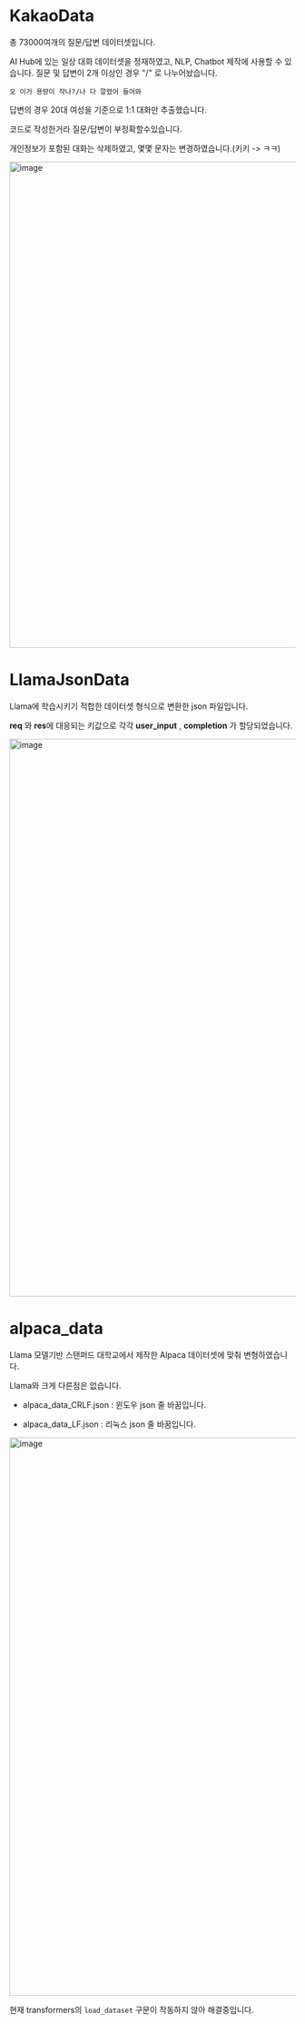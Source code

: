 # KakaoData
총 73000여개의 질문/답변 데이터셋입니다.

AI Hub에 있는 일상 대화 데이터셋을 정재하였고, NLP, Chatbot 제작에 사용할 수 있습니다.
질문 및 답변이 2개 이상인 경우 "/" 로 나누어놨습니다.

```
오 이거 용량이 작나?/나 다 깔렸어 들어와
```

답변의 경우 20대 여성을 기준으로 1:1 대화만 추출했습니다.

코드로 작성한거라 질문/답변이 부정확할수있습니다.

개인정보가 포함된 대화는 삭제하였고, 몇몇 문자는 변경하였습니다.(키키 -> ㅋㅋ)


<img width="856" alt="image" src="https://user-images.githubusercontent.com/89598307/224911500-feb8c7a2-9b69-4e67-ae46-50da1ab6212a.png">

# LlamaJsonData
Llama에 학습시키기 적합한 데이터셋 형식으로 변환한 json 파일입니다.

**req** 와 **res**에 대응되는 키값으로 각각 **user_input** , **completion** 가 할당되었습니다.

<img width="982" alt="image" src="https://user-images.githubusercontent.com/89598307/226497929-53078097-f1b1-4230-a195-3a03078311b6.png">

# alpaca_data
Llama 모델기반 스탠퍼드 대학교에서 제작한 Alpaca 데이터셋에 맞춰 변형하였습니다.

Llama와 크게 다른점은 없습니다.

* alpaca_data_CRLF.json : 윈도우 json 줄 바꿈입니다.

* alpaca_data_LF.json : 리눅스 json 줄 바꿈입니다.

<img width="983" alt="image" src="https://user-images.githubusercontent.com/89598307/226498183-8282e516-e5b3-4a36-8426-d9414664fe0f.png">

현재 transformers의 `load_dataset` 구문이 작동하지 않아 해결중입니다.
